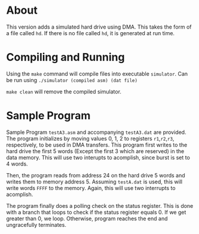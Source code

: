 # About

This version adds a simulated hard drive using DMA. This takes the form of a file called `hd`. If there is no file called `hd`, it is generated at run time.

 # Compiling and Running

Using the `make` command will compile files into executable `simulator`.
Can be run using `./simulator (compiled asm) (dat file)`

`make clean` will remove the compiled simulator.


# Sample Program

Sample Program `testA3.asm` and accompanying `testA3.dat` are provided.
The program initializes by moving values 0, 1, 2 to registers `r1`,`r2`,`r3`, respectively, to be used in DMA transfers.
This program first writes to the hard drive the first 5 words (Except the first 3 which are reserved) in the data memory. 
This will use two interupts to acomplish, since burst is set to 4 words.

Then, the program reads from address 24 on the hard drive 5 words and writes them to memory address 5.
Assuming `testA.dat` is used, this will write words `FFFF` to the memory. 
Again, this will use two interrupts to acomplish.

The program finally does a polling check on the status register.
This is done with a branch that loops to check if the status register equals 0.
If we get greater than 0, we loop. Otherwise, program reaches the end and ungracefully terminates.
